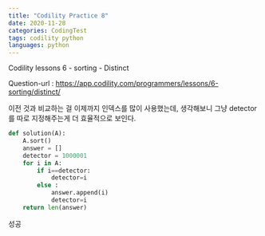 ```yaml
---
title: "Codility Practice 8"
date: 2020-11-28
categories: CodingTest
tags: codility python
languages: python
---
```

Codility lessons 6 - sorting - Distinct

Question-url : https://app.codility.com/programmers/lessons/6-sorting/distinct/

이전 것과 비교하는 걸 이제까지 인덱스를 많이 사용했는데, 생각해보니 그냥 detector를 따로 지정해주는게 더 효율적으로 보인다.

```python
def solution(A):
    A.sort()
    answer = []
    detector = 1000001
    for i in A:
        if i==detector:
            detector=i
        else : 
            answer.append(i)
            detector=i
    return len(answer)
```

성공